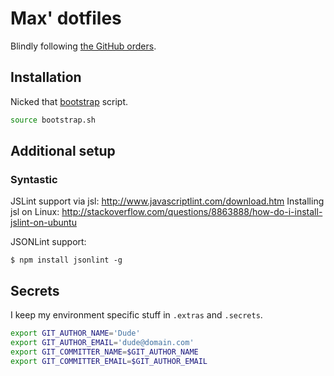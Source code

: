 # Max' dotfiles

Blindly following [the GitHub orders](http://dotfiles.github.com).

## Installation

Nicked that [bootstrap](https://github.com/mathiasbynens/dotfiles) script.

```bash
source bootstrap.sh
```

## Additional setup

### Syntastic

JSLint support via jsl: <http://www.javascriptlint.com/download.htm>
Installing jsl on Linux: <http://stackoverflow.com/questions/8863888/how-do-i-install-jslint-on-ubuntu>

JSONLint support:

```
$ npm install jsonlint -g
```

## Secrets

I keep my environment specific stuff in `.extras` and `.secrets`.

```bash
export GIT_AUTHOR_NAME='Dude'
export GIT_AUTHOR_EMAIL='dude@domain.com'
export GIT_COMMITTER_NAME=$GIT_AUTHOR_NAME
export GIT_COMMITTER_EMAIL=$GIT_AUTHOR_EMAIL
```

